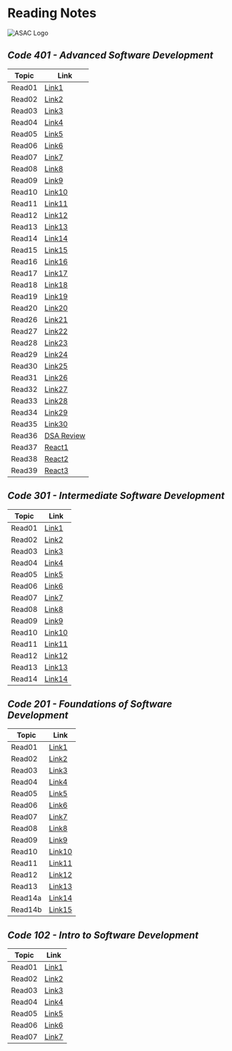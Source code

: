 # Reading Notes

![ASAC Logo](https://refugee-educationfund.org/wp-content/uploads/2020/06/LTUC-Logo-EN-rezised.png)

## *Code 401 - Advanced Software Development*

Topic | Link
------------ | -------------
Read01 | [Link1](https://mohammadal-khatib.github.io/Reading-Notes/read01-401)
Read02 | [Link2](https://mohammadal-khatib.github.io/Reading-Notes/read02-401)
Read03 | [Link3](https://mohammadal-khatib.github.io/Reading-Notes/read03-401)
Read04 | [Link4](https://mohammadal-khatib.github.io/Reading-Notes/read04-401)
Read05 | [Link5](https://mohammadal-khatib.github.io/Reading-Notes/read05-401)
Read06 | [Link6](https://mohammadal-khatib.github.io/Reading-Notes/read06-401)
Read07 | [Link7](https://mohammadal-khatib.github.io/Reading-Notes/read07-401)
Read08 | [Link8](https://mohammadal-khatib.github.io/Reading-Notes/read08-401)
Read09 | [Link9](https://mohammadal-khatib.github.io/Reading-Notes/read09-401)
Read10 | [Link10](https://mohammadal-khatib.github.io/Reading-Notes/read10-401)
Read11 | [Link11](https://mohammadal-khatib.github.io/Reading-Notes/read11-401)
Read12 | [Link12](https://mohammadal-khatib.github.io/Reading-Notes/read12-401)
Read13 | [Link13](https://mohammadal-khatib.github.io/Reading-Notes/read13-401)
Read14 | [Link14](https://mohammadal-khatib.github.io/Reading-Notes/read14-401)
Read15 | [Link15](https://mohammadal-khatib.github.io/Reading-Notes/read15-401)
Read16 | [Link16](https://mohammadal-khatib.github.io/Reading-Notes/read16-401)
Read17 | [Link17](https://mohammadal-khatib.github.io/Reading-Notes/read17-401)
Read18 | [Link18](https://mohammadal-khatib.github.io/Reading-Notes/read18-401)
Read19 | [Link19](https://mohammadal-khatib.github.io/Reading-Notes/read19-401)
Read20 | [Link20](https://mohammadal-khatib.github.io/Reading-Notes/read20-401)
Read26 | [Link21](https://mohammadal-khatib.github.io/Reading-Notes/read26-401)
Read27 | [Link22](https://mohammadal-khatib.github.io/Reading-Notes/read27-401)
Read28 | [Link23](https://mohammadal-khatib.github.io/Reading-Notes/read28-401)
Read29 | [Link24](https://mohammadal-khatib.github.io/Reading-Notes/read29-401)
Read30 | [Link25](https://mohammadal-khatib.github.io/Reading-Notes/read30-401)
Read31 | [Link26](https://mohammadal-khatib.github.io/Reading-Notes/read31-401)
Read32 | [Link27](https://mohammadal-khatib.github.io/Reading-Notes/read32-401)
Read33 | [Link28](https://mohammadal-khatib.github.io/Reading-Notes/read33-401)
Read34 | [Link29](https://mohammadal-khatib.github.io/Reading-Notes/read34-401)
Read35 | [Link30](https://mohammadal-khatib.github.io/Reading-Notes/read35-401)
Read36 | [DSA Review](https://mohammadal-khatib.github.io/Reading-Notes/read36-401)
Read37 | [React1](https://mohammadal-khatib.github.io/Reading-Notes/read37-401)
Read38 | [React2](https://mohammadal-khatib.github.io/Reading-Notes/read38-401)
Read39 | [React3](https://mohammadal-khatib.github.io/Reading-Notes/read39-401)











## *Code 301 - Intermediate Software Development*

Topic | Link
------------ | -------------
Read01 | [Link1](https://mohammadal-khatib.github.io/Reading-Notes/read01-301)
Read02 | [Link2](https://mohammadal-khatib.github.io/Reading-Notes/read02-301)
Read03 | [Link3](https://mohammadal-khatib.github.io/Reading-Notes/read03-301)
Read04 | [Link4](https://mohammadal-khatib.github.io/Reading-Notes/read04-301)
Read05 | [Link5](https://mohammadal-khatib.github.io/Reading-Notes/read05-301)
Read06 | [Link6](https://mohammadal-khatib.github.io/Reading-Notes/read06-301)
Read07 | [Link7](https://mohammadal-khatib.github.io/Reading-Notes/read07-301)
Read08 | [Link8](https://mohammadal-khatib.github.io/Reading-Notes/read08-301)
Read09 | [Link9](https://mohammadal-khatib.github.io/Reading-Notes/read09-301)
Read10 | [Link10](https://mohammadal-khatib.github.io/Reading-Notes/read10-301)
Read11 | [Link11](https://mohammadal-khatib.github.io/Reading-Notes/read11-301)
Read12 | [Link12](https://mohammadal-khatib.github.io/Reading-Notes/read12-301)
Read13 | [Link13](https://mohammadal-khatib.github.io/Reading-Notes/read13-301)
Read14 | [Link14](https://mohammadal-khatib.github.io/Reading-Notes/read14-301)

## *Code 201 - Foundations of Software Development*

Topic | Link
------------ | -------------
Read01 | [Link1](https://mohammadal-khatib.github.io/Reading-Notes/class01)
Read02 | [Link2](https://mohammadal-khatib.github.io/Reading-Notes/class02)
Read03 | [Link3](https://mohammadal-khatib.github.io/Reading-Notes/class03)
Read04 | [Link4](https://mohammadal-khatib.github.io/Reading-Notes/class04)
Read05 | [Link5](https://mohammadal-khatib.github.io/Reading-Notes/class05)
Read06 | [Link6](https://mohammadal-khatib.github.io/Reading-Notes/class06)
Read07 | [Link7](https://mohammadal-khatib.github.io/Reading-Notes/class07)
Read08 | [Link8](https://mohammadal-khatib.github.io/Reading-Notes/class08)
Read09 | [Link9](https://mohammadal-khatib.github.io/Reading-Notes/class09)
Read10 | [Link10](https://mohammadal-khatib.github.io/Reading-Notes/class10)
Read11 | [Link11](https://mohammadal-khatib.github.io/Reading-Notes/class11)
Read12 | [Link12](https://mohammadal-khatib.github.io/Reading-Notes/class12)
Read13 | [Link13](https://mohammadal-khatib.github.io/Reading-Notes/class13)
Read14a | [Link14](https://mohammadal-khatib.github.io/Reading-Notes/class-14a)
Read14b | [Link15](https://mohammadal-khatib.github.io/Reading-Notes/class-14b)

## *Code 102 - Intro to Software Development*

Topic | Link
------------ | -------------
Read01 | [Link1]( https://mohammadal-khatib.github.io/Reading-Notes/read01)
Read02 | [Link2]( https://mohammadal-khatib.github.io/Reading-Notes/Growth)
Read03 | [Link3]( https://mohammadal-khatib.github.io/Reading-Notes/Read03)
Read04 | [Link4]( https://mohammadal-khatib.github.io/Reading-Notes/Read04)
Read05 | [Link5]( https://mohammadal-khatib.github.io/Reading-Notes/Read05)
Read06 | [Link6]( https://mohammadal-khatib.github.io/Reading-Notes/Read06)
Read07 | [Link7]( https://mohammadal-khatib.github.io/Reading-Notes/Read07)
